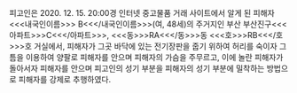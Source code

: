 피고인은 2020. 12. 15. 20:00경 인터넷 중고물품 거래 사이트에서 알게 된 피해자<<<내국인이름>>> B<<</내국인이름>>>(여, 48세)의 주거지인 부산 부산진구<<<아파트>>>C<<</아파트>>>, <<<동>>>RA<<</동>>>동 <<<호>>>RB<<</호>>>호 거실에서, 피해자가 그곳 바닥에 있는 전기장판을 줍기 위하여 허리를 숙이자 그 틈을 이용하여 양팔로 피해자를 안으며 피해자의 가슴을 주무르고, 이에 놀란 피해자가 돌아서자 피해자를 안으며 피고인의 성기 부분을 피해자의 성기 부분에 밀착하는 방법으로 피해자를 강제로 추행하였다.